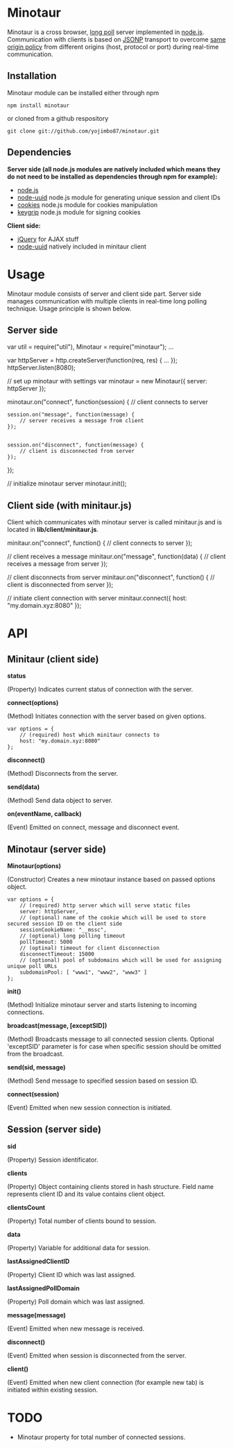 Minotaur
========

Minotaur is a cross browser, [long poll](http://en.wikipedia.org/wiki/Push_technology) server implemented in [node.js](http://nodejs.org/). Communication with clients is based on [JSONP](http://en.wikipedia.org/wiki/JSONP#JSONP) transport to overcome [same origin policy](http://en.wikipedia.org/wiki/Same_origin_policy) from different origins (host, protocol or port) during real-time communication.

Installation
------------

Minotaur module can be installed either through npm

    npm install minotaur
	
or cloned from a github respository

    git clone git://github.com/yojimbo87/minotaur.git


Dependencies
------------

**Server side (all node.js modules are natively included which means they do not need to be installed as dependencies through npm for example):**

 * [node.js](http://nodejs.org/)
 * [node-uuid](https://github.com/broofa/node-uuid) node.js module for generating unique session and client IDs
 * [cookies](https://github.com/jed/cookies) node.js module for cookies manipulation
 * [keygrip](https://github.com/jed/keygrip) node.js module for signing cookies

**Client side:**

 * [jQuery](http://jquery.com/) for AJAX stuff
 * [node-uuid](https://github.com/broofa/node-uuid) natively included in minitaur client


Usage
=====

Minotaur module consists of server and client side part. Server side manages communication with multiple clients in real-time long polling technique. Usage principle is shown below.

Server side
-----------

var util = require("util"),
	Minotaur = require("minotaur");
...

var httpServer = http.createServer(function(req, res) {
...
});
httpServer.listen(8080);

// set up minotaur with settings
var minotaur = new Minotaur({
	server: httpServer
});

minotaur.on("connect", function(session) {
	// client connects to server
		
    session.on("message", function(message) {
        // server receives a message from client
    });
    

    session.on("disconnect", function(message) {
        // client is disconnected from server
    });
});

// initialize minotaur server
minotaur.init();


Client side (with minitaur.js)
------------------------------

Client which communicates with minotaur server is called minitaur.js and is located in **lib/client/minitaur.js**.

minitaur.on("connect", function() {
	// client connects to server
});

// client receives a message
minitaur.on("message", function(data) {
	// client receives a message from server
});

// client disconnects from server
minitaur.on("disconnect", function() {
	// client is disconnected from server
});

// initiate client connection with server
minitaur.connect({
	host: "my.domain.xyz:8080"
});

 
API
===

Minitaur (client side)
----------------------

**status**

(Property) Indicates current status of connection with the server.

**connect(options)**

(Method) Initiates connection with the server based on given options.

    var options = {
		// (required) host which minitaur connects to
        host: "my.domain.xyz:8080"
    };

**disconnect()**

(Method) Disconnects from the server.

**send(data)**

(Method) Send data object to server.

**on(eventName, callback)**

(Event) Emitted on connect, message and disconnect event.


Minotaur (server side)
----------------------

**Minotaur(options)**

(Constructor) Creates a new minotaur instance based on passed options object.

    var options = {
		// (required) http server which will serve static files
		server: httpServer,
		// (optional) name of the cookie which will be used to store secured session ID on the client side
		sessionCookieName: "__mssc",
		// (optional) long polling timeout
		pollTimeout: 5000
		// (optinal) timeout for client disconnection
		disconnectTimeout: 15000
		// (optional) pool of subdomains which will be used for assigning unique poll URLs
		subdomainPool: [ "www1", "www2", "www3" ]
	};
	
**init()** 

(Method) Initialize minotaur server and starts listening to incoming connections.

**broadcast(message, [exceptSID])** 

(Method) Broadcasts message to all connected session clients. Optional 'exceptSID' parameter is for case when specific session should be omitted from the broadcast.

**send(sid, message)** 

(Method) Send message to specified session based on session ID.

**connect(session)** 

(Event) Emitted when new session connection is initiated.

 
Session (server side)
---------------------

**sid** 

(Property) Session identificator.

**clients** 

(Property) Object containing clients stored in hash structure. Field name represents client ID and its value contains client object.

**clientsCount** 

(Property) Total number of clients bound to session.
 
**data** 

(Property) Variable for additional data for session.

**lastAssignedClientID**

(Property) Client ID which was last assigned.

**lastAssignedPollDomain** 

(Property) Poll domain which was last assigned.

**message(message)** 

(Event) Emitted when new message is received.

**disconnect()** 

(Event) Emitted when session is disconnected from the server.
 
**client()** 

(Event) Emitted when new client connection (for example new tab) is initiated within existing session.


TODO
====

 * Minotaur property for total number of connected sessions.